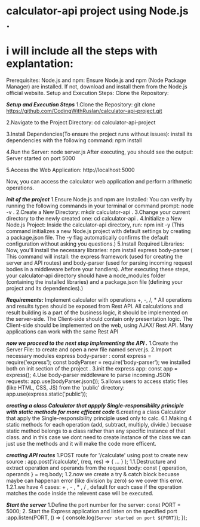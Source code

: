 # calculator-api project using Node.js .
 
# i will include all the steps with explantation:
Prerequisites:
Node.js and npm: Ensure Node.js and npm (Node Package Manager) are installed. If not, download and install them from the Node.js official website.
Setup and Execution Steps:
Clone the Repository:

***Setup and Execution Steps***
1.Clone the Repository:
 git clone https://github.com/CodingWithRuslan/calculator-api-project.git

2.Navigate to the Project Directory:
 cd calculator-api-project

3.Install Dependencies(To ensure the project runs without issues):
 install its dependencies with the following command: npm install

4.Run the Server:
 node server.js
 After executing, you should see the output: Server started on port 5000

5.Access the Web Application:
 http://localhost:5000

Now, you can access the calculator web application and perform arithmetic operations.





***init of the project***
    1.Ensure Node.js and npm are Installed: You can verify by running the following commands in your terminal or command prompt: node -v .
    2.Create a New Directory: mkdir calculator-api .
    3.Change your current directory to the newly created one: cd calculator-api .
    4.Initialize a New Node.js Project: Inside the calculator-api directory, run: npm init -y (This command initializes a new Node.js project with default settings by creating a package.json file. The -y flag automatically confirms the default configuration without asking you questions.)
    5.Install Required Libraries: Now, you'll install the necessary libraries: npm install express body-parser (
        This command will install:
        the express framework (used for creating the server and API routes) 
        and body-parser (used for parsing incoming request bodies in a middleware before your handlers).
        After executing these steps, your calculator-api directory should have a node_modules folder (containing the installed libraries) and a package.json file (defining your project and its dependencies).)


***Requirements:***
Implement calculator with operations +, -, /, *
All operations and results types should be exposed from Rest API.
All calculations and result building is a part of the business logic, it should be implemented on the server-side.
The Client-side should contain only presentation logic.
The Client-side should be implemented on the web, using AJAX/ Rest API.
Many applications can work with the same Rest API


***now we proceed to the next step Implementing the API .***
    1.Create the Server File: to create and open a new file named server.js.
    2.Import necessary modules express body-parser : const express = require('express');  const bodyParser = require('body-parser'); we installed both on init section of the project .
    3.init the express app: const app = express();
    4.Use body-parser middleware to parse incoming JSON requests: app.use(bodyParser.json());
    5.allows users to access static files (like HTML, CSS, JS) from the 'public' directory: app.use(express.static('public'));

***creating a class Calculator that appply Single-responsibility principle with static methods for more efficent code***
    6.creating a class Calculator that apply the Single-responsibility principle used only to calc.
    6.1.Making 4 static methods for each operation (add, subtract, multiply, divide.) becuase static method belongs to a class rather than any specific instance of that class. and in this case we dont need to create instance of the class we can just use the methods and it will make the code more efficent.

***creating API routes***
    1.POST route for '/calculate' using post to create new source : app.post('/calculate', (req, res) => { ... } );
        1.1.Destructure and extract operation and operands from the request body: const { operation, operands } = req.body; 
        1.2.now we create a try & catch block becuase maybe can happenan error (like division by zero) so we cover this error.
            1.2.1.we have 4 cases: + , - , * , / , default for each case if the operation matches the code inside the relevent case will be executed.

***Start the server***
    1.Define the port number for the server: const PORT = 5000;
    2. Start the Express application and listen on the specified port :app.listen(PORT, () => {  console.log(`Server started on port ${PORT}`); });
